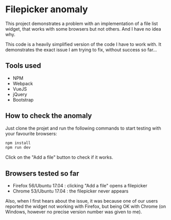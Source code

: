 # Filepicker anomaly

This project demonstrates a problem with an implementation of a file list widget, that works with some browsers but not others. And I have no idea why.

This code is a heavily simplified version of the code I have to work with. It demonstrates the exact issue I am trying to fix, without success so far...

## Tools used

* NPM
* Webpack
* VueJS
* jQuery
* Bootstrap

## How to check the anomaly

Just clone the projet and run the following commands to start testing with your favourite browsers:

``` bash
npm install
npm run dev
```

Click on the "Add a file" button to check if it works.

## Browsers tested so far

* Firefox 56/Ubuntu 17.04 : clicking "Add a file" opens a filepicker
* Chrome 53/Ubuntu 17.04 : the filepicker never appears

Also, when I first hears about the issue, it was because one of our users reported the widget not working with Firefox, but being OK with Chrome (on Windows, however no precise version number was given to me).
